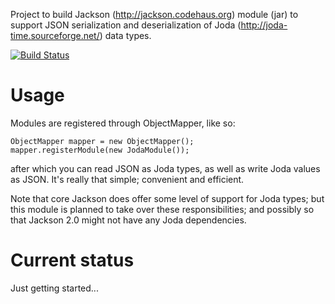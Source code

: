 Project to build Jackson (http://jackson.codehaus.org) module (jar)
to support JSON serialization and deserialization of
Joda (http://joda-time.sourceforge.net/) data types.

[![Build Status](https://fasterxml.ci.cloudbees.com/job/jackson-datatype-joda-master/badge/icon)](https://fasterxml.ci.cloudbees.com/job/jackson-datatype-joda-master/)

# Usage

Modules are registered through ObjectMapper, like so:

    ObjectMapper mapper = new ObjectMapper();
    mapper.registerModule(new JodaModule());

after which you can read JSON as Joda types, as well as write Joda values as JSON.
It's really that simple; convenient and efficient.

Note that core Jackson does offer some level of support for Joda types; but this module is planned to take over these responsibilities; and possibly so that Jackson 2.0 might not have any Joda dependencies.

# Current status

Just getting started...
